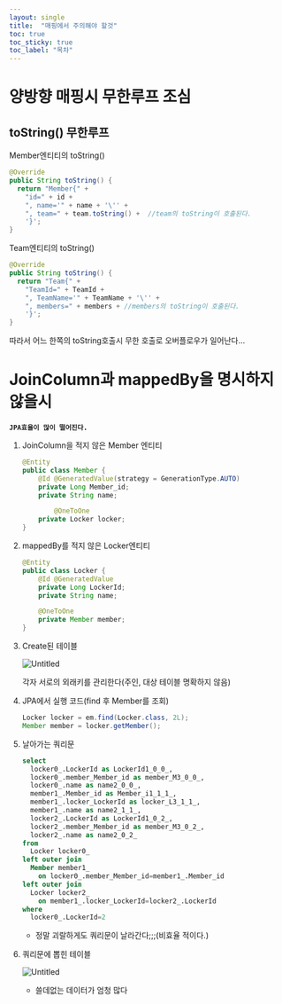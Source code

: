 ```yaml
---
layout: single
title:  "매핑에서 주의해야 할것"
toc: true
toc_sticky: true
toc_label: "목차"
---
```


# 양방향 매핑시 무한루프 조심

## toString() 무한루프

Member엔티티의 toString()

```java
@Override
public String toString() {
  return "Member{" +
    "id=" + id +
    ", name='" + name + '\'' +
    ", team=" + team.toString() +  //team의 toString이 호출된다.
    '}';
}
```

Team엔티티의 toString()

```java
@Override
public String toString() {
  return "Team{" +
    "TeamId=" + TeamId +
    ", TeamName='" + TeamName + '\'' +
    ", members=" + members + //members의 toString이 호출된다.
    '}';
}
```

따라서 어느 한쪽의 toString호출시 무한 호출로 오버플로우가 일어난다…

# JoinColumn과 mappedBy을 명시하지 않을시

**`JPA효율이 많이 떨어진다.`**

1. JoinColumn을 적지 않은 Member 엔티티
    
    ```java
    @Entity
    public class Member {
        @Id @GeneratedValue(strategy = GenerationType.AUTO)
        private Long Member_id;
        private String name;
    
    		@OneToOne
        private Locker locker;
    }
    ```
    
2. mappedBy를 적지 않은 Locker엔티티
    
    ```java
    @Entity
    public class Locker {
        @Id @GeneratedValue
        private Long LockerId;
        private String name;
    
        @OneToOne
        private Member member;
    }
    ```
    
3. Create된 테이블
    
    ![Untitled](https://wakeful-fang-580.notion.site/image/https%3A%2F%2Fs3-us-west-2.amazonaws.com%2Fsecure.notion-static.com%2Fe0ce3a9d-6c0c-4152-8e9c-e472f956bcf5%2FUntitled.png?id=9da527f7-0ac5-418b-bd4d-fb4c4a3d655b&table=block&spaceId=0a3516d8-1359-4f15-96f8-67198b036621&width=670&userId=&cache=v2)
    
    각자 서로의 외래키를 관리한다(주인, 대상 테이블 명확하지 않음)
    
4. JPA에서 실행 코드(find 후 Member를 조회)
    
    ```java
    Locker locker = em.find(Locker.class, 2L);
    Member member = locker.getMember();
    ```
    
5. 날아가는 쿼리문
    
    ```sql
    select
      locker0_.LockerId as LockerId1_0_0_,
      locker0_.member_Member_id as member_M3_0_0_,
      locker0_.name as name2_0_0_,
      member1_.Member_id as Member_i1_1_1_,
      member1_.locker_LockerId as locker_L3_1_1_,
      member1_.name as name2_1_1_,
      locker2_.LockerId as LockerId1_0_2_,
      locker2_.member_Member_id as member_M3_0_2_,
      locker2_.name as name2_0_2_ 
    from
      Locker locker0_ 
    left outer join
      Member member1_ 
        on locker0_.member_Member_id=member1_.Member_id 
    left outer join
      Locker locker2_ 
        on member1_.locker_LockerId=locker2_.LockerId 
    where
      locker0_.LockerId=2
    ```
    
    - 정말 괴랄하게도 쿼리문이 날라간다;;;(비효율 적이다.)
    
6. 쿼리문에 뽑힌 테이블
    
    ![Untitled](https://wakeful-fang-580.notion.site/image/https%3A%2F%2Fs3-us-west-2.amazonaws.com%2Fsecure.notion-static.com%2F86b817c9-bdd7-4137-80f5-505bfaca5789%2FUntitled.png?id=565d34e0-e4e1-465b-9a4b-dbd413d733b7&table=block&spaceId=0a3516d8-1359-4f15-96f8-67198b036621&width=2000&userId=&cache=v2)
    
    - 쓸데없는 데이터가 엄청 많다